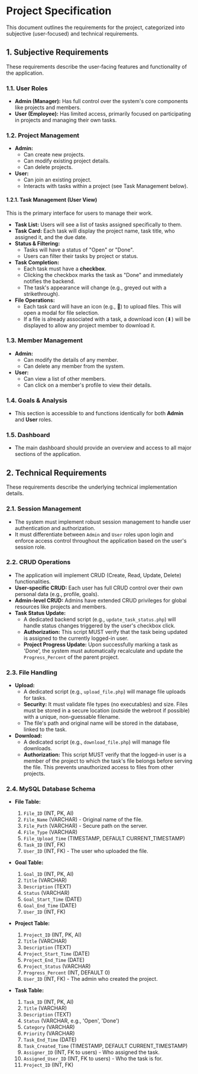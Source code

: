 # Project Specification

This document outlines the requirements for the project, categorized into subjective (user-focused) and technical requirements.

## 1. Subjective Requirements

These requirements describe the user-facing features and functionality of the application.

### 1.1. User Roles

- **Admin (Manager):** Has full control over the system's core components like projects and members.
- **User (Employee):** Has limited access, primarily focused on participating in projects and managing their own tasks.

### 1.2. Project Management

- **Admin:**
    - Can create new projects.
    - Can modify existing project details.
    - Can delete projects.
- **User:**
    - Can join an existing project.
    - Interacts with tasks within a project (see Task Management below).

#### 1.2.1. Task Management (User View)

This is the primary interface for users to manage their work.

- **Task List:** Users will see a list of tasks assigned specifically to them.
- **Task Card:** Each task will display the project name, task title, who assigned it, and the due date.
- **Status & Filtering:**
    - Tasks will have a status of "Open" or "Done".
    - Users can filter their tasks by project or status.
- **Task Completion:**
    - Each task must have a **checkbox**.
    - Clicking the checkbox marks the task as "Done" and immediately notifies the backend.
    - The task's appearance will change (e.g., greyed out with a strikethrough).
- **File Operations:**
    - Each task card will have an icon (e.g., 📎) to upload files. This will open a modal for file selection.
    - If a file is already associated with a task, a download icon (⬇) will be displayed to allow any project member to download it.

### 1.3. Member Management

- **Admin:**
    - Can modify the details of any member.
    - Can delete any member from the system.
- **User:**
    - Can view a list of other members.
    - Can click on a member's profile to view their details.

### 1.4. Goals & Analysis

- This section is accessible to and functions identically for both **Admin** and **User** roles.

### 1.5. Dashboard

- The main dashboard should provide an overview and access to all major sections of the application.

## 2. Technical Requirements

These requirements describe the underlying technical implementation details.

### 2.1. Session Management

- The system must implement robust session management to handle user authentication and authorization.
- It must differentiate between `Admin` and `User` roles upon login and enforce access control throughout the application based on the user's session role.

### 2.2. CRUD Operations

- The application will implement CRUD (Create, Read, Update, Delete) functionalities.
- **User-specific CRUD:** Each user has full CRUD control over their own personal data (e.g., profile, goals).
- **Admin-level CRUD:** Admins have extended CRUD privileges for global resources like projects and members.
- **Task Status Update:**
    - A dedicated backend script (e.g., `update_task_status.php`) will handle status changes triggered by the user's checkbox click.
    - **Authorization:** This script MUST verify that the task being updated is assigned to the currently logged-in user.
    - **Project Progress Update:** Upon successfully marking a task as 'Done', the system must automatically recalculate and update the `Progress_Percent` of the parent project.

### 2.3. File Handling

- **Upload:**
    - A dedicated script (e.g., `upload_file.php`) will manage file uploads for tasks.
    - **Security:** It must validate file types (no executables) and size. Files must be stored in a secure location (outside the webroot if possible) with a unique, non-guessable filename.
    - The file's path and original name will be stored in the database, linked to the task.
- **Download:**
    - A dedicated script (e.g., `download_file.php`) will manage file downloads.
    - **Authorization:** This script MUST verify that the logged-in user is a member of the project to which the task's file belongs before serving the file. This prevents unauthorized access to files from other projects.

### 2.4. MySQL Database Schema

- **File Table:**
    1.  `File_ID` (INT, PK, AI)
    2.  `File_Name` (VARCHAR) - Original name of the file.
    3.  `File_Path` (VARCHAR) - Secure path on the server.
    4.  `File_Type` (VARCHAR)
    5.  `File_Upload_Time` (TIMESTAMP, DEFAULT CURRENT_TIMESTAMP)
    6.  `Task_ID` (INT, FK)
    7.  `User_ID` (INT, FK) - The user who uploaded the file.

- **Goal Table:**
    1.  `Goal_ID` (INT, PK, AI)
    2.  `Title` (VARCHAR)
    3.  `Description` (TEXT)
    4.  `Status` (VARCHAR)
    5.  `Goal_Start_Time` (DATE)
    6.  `Goal_End_Time` (DATE)
    7.  `User_ID` (INT, FK)

- **Project Table:**
    1.  `Project_ID` (INT, PK, AI)
    2.  `Title` (VARCHAR)
    3.  `Description` (TEXT)
    4.  `Project_Start_Time` (DATE)
    5.  `Project_End_Time` (DATE)
    6.  `Project_Status` (VARCHAR)
    7.  `Progress_Percent` (INT, DEFAULT 0)
    8.  `User_ID` (INT, FK) - The admin who created the project.

- **Task Table:**
    1.  `Task_ID` (INT, PK, AI)
    2.  `Title` (VARCHAR)
    3.  `Description` (TEXT)
    4.  `Status` (VARCHAR, e.g., 'Open', 'Done')
    5.  `Category` (VARCHAR)
    6.  `Priority` (VARCHAR)
    7.  `Task_End_Time` (DATE)
    8.  `Task_Created_Time` (TIMESTAMP, DEFAULT CURRENT_TIMESTAMP)
    9.  `Assigner_ID` (INT, FK to users) - Who assigned the task.
    10. `Assigned_User_ID` (INT, FK to users) - Who the task is for.
    11. `Project_ID` (INT, FK)